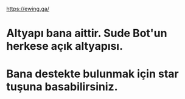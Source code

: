 https://ewing.ga/
# Altyapı bana aittir. Sude Bot'un herkese açık altyapısı.
<h1>Bana destekte bulunmak için star tuşuna basabilirsiniz.</h1>
